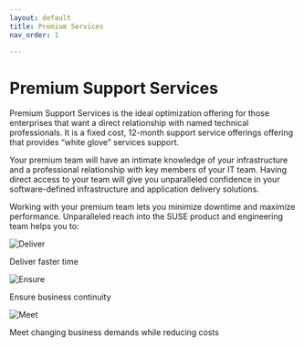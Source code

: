 ```yaml
---
layout: default
title: Premium Services
nav_order: 1

---
```

# Premium Support Services

Premium Support Services is the ideal optimization offering for those enterprises that want a direct relationship with named technical professionals. It is a fixed cost, 12-month support service offerings offering that provides “white glove” services support.

Your premium team will have an intimate knowledge of your infrastructure and a professional relationship with key members of your IT team. Having direct access to your team will give you unparalleled confidence in your software-defined infrastructure and application delivery solutions.

Working with your premium team lets you minimize downtime and maximize performance. Unparalleled reach into the SUSE product and engineering team helps you to:

![Deliver](https://www.suse.com/assets/img/company/about-new/premium1.png)

Deliver faster time

![Ensure](https://www.suse.com/assets/img/company/about-new/premium2.png)

Ensure business continuity

![Meet](https://www.suse.com/assets/img/company/about-new/premium3.png)

Meet changing business demands while reducing costs
